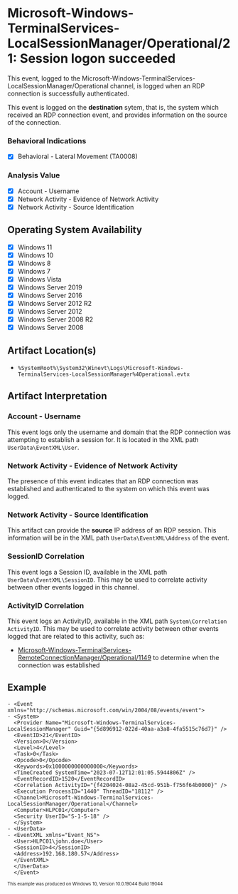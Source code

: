 # Microsoft-Windows-TerminalServices-LocalSessionManager/Operational/21: Session logon succeeded
This event, logged to the Microsoft-Windows-TerminalServices-LocalSessionManager/Operational channel, is logged when an RDP connection is successfully authenticated. 

This event is logged on the **destination** sytem, that is, the system which received an RDP connection event, and provides information on the source of the connection. 

### Behavioral Indications
 - [x] Behavioral - Lateral Movement (TA0008)

### Analysis Value
 - [x] Account - Username
 - [x] Network Activity - Evidence of Network Activity
 - [x] Network Activity - Source Identification

## Operating System Availability
 - [x] Windows 11
 - [x] Windows 10
 - [x] Windows 8
 - [x] Windows 7
 - [x] Windows Vista
 - [x] Windows Server 2019
 - [x] Windows Server 2016
 - [x] Windows Server 2012 R2
 - [x] Windows Server 2012
 - [x] Windows Server 2008 R2
 - [x] Windows Server 2008

## Artifact Location(s)
- `%SystemRoot%\System32\Winevt\Logs\Microsoft-Windows-TerminalServices-LocalSessionManager%4Operational.evtx`

## Artifact Interpretation

### Account - Username
This event logs only the username and domain that the RDP connection was attempting to establish a session for. It is located in the XML path `UserData\EventXML\User`.

### Network Activity - Evidence of Network Activity
The presence of this event indicates that an RDP connection was established and authenticated to the system on which this event was logged.

### Network Activity - Source Identification
This artifact can provide the **source** IP address of an RDP session. This information will be in the XML path `UserData\EventXML\Address` of the event.

### SessionID Correlation
This event logs a Session ID, available in the XML path `UserData\EventXML\SessionID`. This may be used to correlate activity between other events logged in this channel.

### ActivityID Correlation
This event logs an ActivityID, available in the XML path `System\Correlation ActivityID`. This may be used to correlate activity between other events logged that are related to this activity, such as:

 - [Microsoft-Windows-TerminalServices-RemoteConnectionManager/Operational/1149](network/terminal-services-remote-1149.md) to determine when the connection was established

## Example
```
- <Event xmlns="http://schemas.microsoft.com/win/2004/08/events/event">
- <System>
  <Provider Name="Microsoft-Windows-TerminalServices-LocalSessionManager" Guid="{5d896912-022d-40aa-a3a8-4fa5515c76d7}" /> 
  <EventID>21</EventID> 
  <Version>0</Version> 
  <Level>4</Level> 
  <Task>0</Task> 
  <Opcode>0</Opcode> 
  <Keywords>0x1000000000000000</Keywords> 
  <TimeCreated SystemTime="2023-07-12T12:01:05.5944806Z" /> 
  <EventRecordID>1520</EventRecordID> 
  <Correlation ActivityID="{f4204024-08a2-45cd-951b-f756f64b0000}" /> 
  <Execution ProcessID="1440" ThreadID="18112" /> 
  <Channel>Microsoft-Windows-TerminalServices-LocalSessionManager/Operational</Channel> 
  <Computer>HLPC01</Computer> 
  <Security UserID="S-1-5-18" /> 
  </System>
- <UserData>
- <EventXML xmlns="Event_NS">
  <User>HLPC01\john.doe</User> 
  <SessionID>4</SessionID> 
  <Address>192.168.180.57</Address> 
  </EventXML>
  </UserData>
  </Event>
```
<sup><sub>This example was produced on Windows 10, Version 10.0.19044 Build 19044</sub></sup>